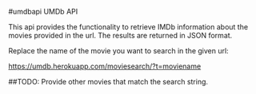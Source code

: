 #umdbapi
UMDb API

This api provides the functionality to retrieve IMDb information
about the movies provided in the url. The results are returned in
JSON format.

Replace the name of the movie you want to search in the given url:

https://umdb.herokuapp.com/moviesearch/?t=moviename

##TODO:
Provide other movies that match the search string.

